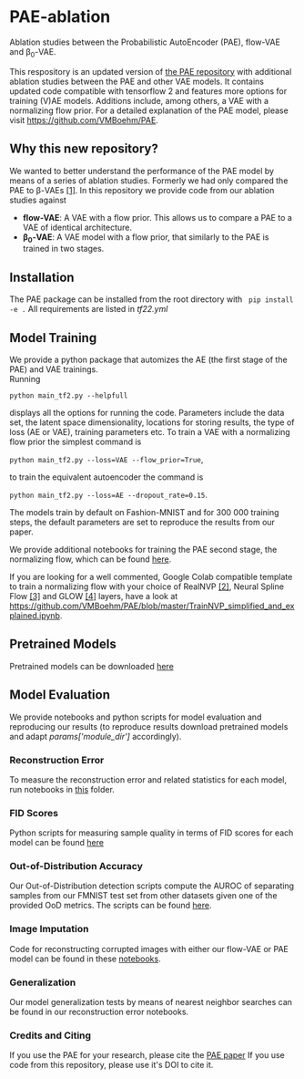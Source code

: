 # PAE-ablation
Ablation studies between the Probabilistic AutoEncoder (PAE), flow-VAE and &beta;<sub>0</sub>-VAE.

This respository is an updated version of [the PAE repository](https://github.com/VMBoehm/PAE) with additional ablation studies between the PAE and other VAE models. It contains updated code compatible with tensorflow 2 and features more options for training (V)AE models. Additions include, among others, a VAE with a normalizing flow prior. For a detailed explanation of the PAE model, please visit https://github.com/VMBoehm/PAE.

## Why this new repository?
We wanted to better understand the performance of the PAE model by means of a series of ablation studies. Formerly we had only compared the PAE to &beta;-VAEs [[1]](https://openreview.net/forum?id=Sy2fzU9gl).
In this repository we provide code from our ablation studies against 
- **flow-VAE**: A VAE with a flow prior. This allows us to compare a PAE to a VAE of identical architecture.
- **&beta;<sub>0</sub>-VAE**: A VAE model with a flow prior, that similarly to the PAE is trained in two stages.

## Installation
The PAE package can be installed from the root directory with
``` pip install -e .```
All requirements are listed in *tf22.yml*

## Model Training
We provide a python package that automizes the AE (the first stage of the PAE) and VAE trainings.   
Running   

```python main_tf2.py --helpfull```   

displays all the options for running the code. 
Parameters include the data set, the latent space dimensionality, locations for storing results, the type of loss (AE or VAE), training parameters etc.
To train a VAE with a normalizing flow prior the simplest command is

```python main_tf2.py --loss=VAE --flow_prior=True```, 

to train the equivalent autoencoder the command is

```python main_tf2.py --loss=AE --dropout_rate=0.15```.

The models train by default on Fashion-MNIST and for 300 000 training steps, the default parameters are set to reproduce the results from our paper. 

We provide additional notebooks for training the PAE second stage, the normalizing flow, which can be found [here](https://github.com/VMBoehm/PAE-ablation/tree/master/notebooks/FlowTraining).

If you are looking for a well commented, Google Colab compatible template to train a normalizing flow with your choice of RealNVP [[2]](https://openreview.net/forum?id=HkpbnH9lx), Neural Spline Flow [[3]](https://openreview.net/forum?id=VRBovC34Lox) and GLOW [[4]](https://openreview.net/forum?id=SO0seyEEKZ) layers, have a look at https://github.com/VMBoehm/PAE/blob/master/TrainNVP_simplified_and_explained.ipynb.


## Pretrained Models
Pretrained models can be downloaded [here]()

## Model Evaluation
We provide notebooks and python scripts for model evaluation and reproducing our results (to reproduce results download pretrained models and adapt *params['module_dir']* accordingly).

### Reconstruction Error
To measure the reconstruction error and related statistics for each model, run notebooks in [this](https://github.com/VMBoehm/PAE-ablation/tree/master/notebooks/Reconstructions) folder.

### FID Scores
Python scripts for measuring sample quality in terms of FID scores for each model can be found [here](https://github.com/VMBoehm/PAE-ablation/tree/master/scripts/FIDScores)

### Out-of-Distribution Accuracy
Our Out-of-Distribution detection scripts compute the AUROC of separating samples from our FMNIST test set from other datasets given one of the provided OoD metrics.
The scripts can be found [here](https://github.com/VMBoehm/PAE-ablation/tree/master/scripts/OoD). 

### Image Imputation
Code for reconstructing corrupted images with either our flow-VAE or PAE model can be found in these [notebooks](https://github.com/VMBoehm/PAE-ablation/tree/master/notebooks/ImageRestoration).

### Generalization
Our model generalization tests by means of nearest neighbor searches can be found in our reconstruction error notebooks. 

### Credits and Citing
If you use the PAE for your research, please cite the [PAE paper](https://arxiv.org/abs/2006.05479)
If you use code from this repository, please use it's DOI to cite it.
